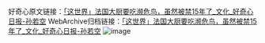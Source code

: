 好奇心原文链接：[「这世界」法国大厨要吃濒危鸟，虽然被禁15年了_文化_好奇心日报-孙若空](https://www.qdaily.com/articles/2644.html)
WebArchive归档链接：[「这世界」法国大厨要吃濒危鸟，虽然被禁15年了_文化_好奇心日报-孙若空](http://web.archive.org/web/20181001014805/http://www.qdaily.com:80/articles/2644.html)
![image](http://ww3.sinaimg.cn/large/007d5XDply1g3v6e63sagj30u030pb29)